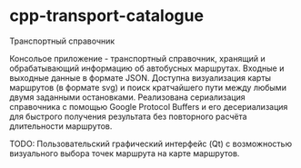 # cpp-transport-catalogue
Транспортный справочник

Консольое приложение - транспортный справочник, хранящий и обрабатывающий информацию об автобусных маршрутах. Входные и выходные данные в формате JSON.
Доступна визуализация карты маршрутов (в формате svg) и поиск кратчайшего пути между любыми двумя заданными остановками.
Реализована сериализация справочника с помощью Google Protocol Buffers и его десериализация для быстрого получения результата без повторного расчёта длительности маршрутов.

TODO: Пользовательский графический интерфейс (Qt) с возможностью визуального выбора точек маршрута на карте маршрутов.
